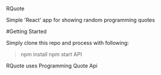 RQuote

Simple 'React' app for showing random programming quotes

#Getting Started

Simply clone this repo and process with following:

> npm install
> npm start
API

RQuote uses Programming Quote Api